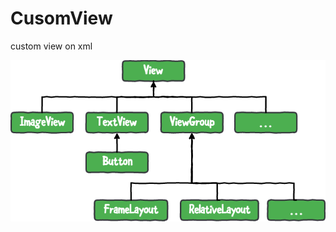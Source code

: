 # CusomView
custom view on xml

<img src="https://github.com/ulugbek1060/CusomView/blob/main/src/Basic-Android-Widget-Hierarchy-1.png?raw=true">
